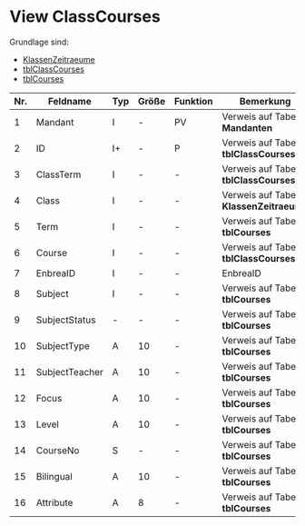 # View ClassCourses

Grundlage sind:
* [KlassenZeitraeume](https://doc.magellan6-datenstruktur.stueber.de/tabellen/KlassenZeitraeume.html)
* [tblClassCourses](https://doc.magellan6-datenstruktur.stueber.de/tabellen/tblClassCourses.html)
* [tblCourses](https://doc.magellan6-datenstruktur.stueber.de/tabellen/tblCourses.html)

Nr.|Feldname|Typ|Größe|Funktion|Bemerkung
--|--|--|--|--|--
1|Mandant|I|-|PV|Verweis auf Tabelle **Mandanten**
2|ID|I+|-|P|Verweis auf Tabelle **tblClassCourses**
3|ClassTerm|I|-|-|Verweis auf Tabelle **tblClassCourses**
4|Class|I|-|-|Verweis auf Tabelle **KlassenZeitraeume**
5|Term|I|-|-|Verweis auf Tabelle **tblCourses**
6|Course|I|-|-|Verweis auf Tabelle **tblClassCourses**
7|EnbreaID|I|-|-|EnbreaID
8|Subject|I|-|-|Verweis auf Tabelle **tblCourses**
9|SubjectStatus|-|-|-|Verweis auf Tabelle **tblCourses**
10|SubjectType|A|10|-|Verweis auf Tabelle **tblCourses**
11|SubjectTeacher|A|10|-|Verweis auf Tabelle **tblCourses**
12|Focus|A|10|-|Verweis auf Tabelle **tblCourses**
13|Level|A|10|-|Verweis auf Tabelle **tblCourses**
14|CourseNo|S|-|-|Verweis auf Tabelle **tblCourses**
15|Bilingual|A|10|-|Verweis auf Tabelle **tblCourses**
16|Attribute|A|8|-|Verweis auf Tabelle **tblCourses**